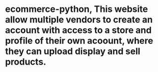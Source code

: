 # ecommerce-python, This website allow multiple vendors to create an account with access to a store and profile of their own acoount, where they can upload display and sell products.
